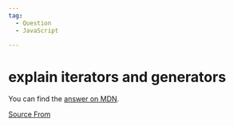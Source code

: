 ```yaml
---
tag:
  - Question
  - JavaScript

---
```

  
# explain iterators and generators

You can find the [answer on MDN](https://developer.mozilla.org/en-US/docs/Web/JavaScript/Guide/Iterators_and_Generators).


[Source From](https://bigfrontend.dev/question/generator-itarables)

  
